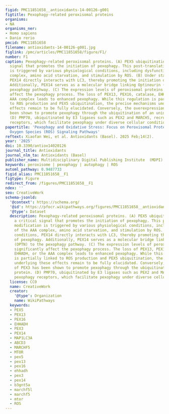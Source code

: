 ```yaml
---
figid: PMC11851658__antioxidants-14-00126-g001
figtitle: Pexophagy-related peroxisomal proteins
organisms:
- NA
organisms_ner:
- Homo sapiens
- Danio rerio
pmcid: PMC11851658
filename: antioxidants-14-00126-g001.jpg
figlink: /pmc/articles/PMC11851658/figure/F1/
number: F1
caption: Pexophagy-related peroxisomal proteins. (A) PEX5 ubiquitination is a critical
  signal that promotes the initiation of pexophagy. This post-translational modification
  is triggered by various physiological conditions, including dysfunction of the AAA
  complex, amino acid starvation, and stimulation by ROS. (B) Under starvation conditions,
  PEX14 directly interacts with LC3, thereby promoting the initiation of pexophagy.
  Additionally, PEX14 serves as a molecular bridge linking Optineurin (OPTN) to the
  pexophagy pathway. (C) The expression levels of peroxisomal proteins significantly
  affect the pexophagy process. The loss of PEX13, PEX16, catalase, EHHADH, or the
  AAA complex leads to enhanced pexophagy. While this regulation is partially linked
  to ROS production and PEX5 ubiquitination, the precise mechanisms underlying these
  effects remain to be fully elucidated. Conversely, the overexpression of PEX3 has
  been shown to promote pexophagy through the ubiquitination of an unidentified protein.
  (D) PMP70, ubiquitinated by E3 ligases such as PEX2 and MARCH5, recruits pexophagy
  receptors, which facilitate pexophagy under diverse cellular conditions
papertitle: 'Pexophagy and Oxidative Stress: Focus on Peroxisomal Proteins and Reactive
  Oxygen Species (ROS) Signaling Pathways'
reftext: Xiaofan Wei, et al. Antioxidants (Basel). 2025 Feb;14(2).
year: '2025'
doi: 10.3390/antiox14020126
journal_title: Antioxidants
journal_nlm_ta: Antioxidants (Basel)
publisher_name: Multidisciplinary Digital Publishing Institute  (MDPI)
keywords: peroxisome | pexophagy | autophagy | ROS
automl_pathway: 0.9487733
figid_alias: PMC11851658__F1
figtype: Figure
redirect_from: /figures/PMC11851658__F1
ndex: ''
seo: CreativeWork
schema-jsonld:
  '@context': https://schema.org/
  '@id': https://pfocr.wikipathways.org/figures/PMC11851658__antioxidants-14-00126-g001.html
  '@type': Dataset
  description: Pexophagy-related peroxisomal proteins. (A) PEX5 ubiquitination is
    a critical signal that promotes the initiation of pexophagy. This post-translational
    modification is triggered by various physiological conditions, including dysfunction
    of the AAA complex, amino acid starvation, and stimulation by ROS. (B) Under starvation
    conditions, PEX14 directly interacts with LC3, thereby promoting the initiation
    of pexophagy. Additionally, PEX14 serves as a molecular bridge linking Optineurin
    (OPTN) to the pexophagy pathway. (C) The expression levels of peroxisomal proteins
    significantly affect the pexophagy process. The loss of PEX13, PEX16, catalase,
    EHHADH, or the AAA complex leads to enhanced pexophagy. While this regulation
    is partially linked to ROS production and PEX5 ubiquitination, the precise mechanisms
    underlying these effects remain to be fully elucidated. Conversely, the overexpression
    of PEX3 has been shown to promote pexophagy through the ubiquitination of an unidentified
    protein. (D) PMP70, ubiquitinated by E3 ligases such as PEX2 and MARCH5, recruits
    pexophagy receptors, which facilitate pexophagy under diverse cellular conditions
  license: CC0
  name: CreativeWork
  creator:
    '@type': Organization
    name: WikiPathways
  keywords:
  - PEX5
  - PEX13
  - PEX16
  - EHHADH
  - PEX3
  - PEX14
  - MAP1LC3A
  - ABCD3
  - MARCHF5
  - MTOR
  - pex5
  - pex13
  - pex16
  - ehhadh
  - pex3
  - pex14
  - b3gnt5a
  - marchf5l
  - marchf5
  - mtor
  - ROS
---
```

